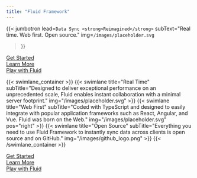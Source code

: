 ```yaml
---
title: "Fluid Framework"
---
```


{{< jumbotron
  lead=`Data Sync <strong>Reimagined</strong>`
  subText="Real time. Web first. Open source."
  img=`/images/placeholder.svg`
>}}


<div class="ctas">
    <div class="container">
        <div class="row">
            <div class="col-sm-4 col-xs-12"><a class="cta" id="cta-get-started-link" href="/docs/get-started/dev-env/"><div class="cta-icon get-started"></div>Get Started</a></div>
            <div class="col-sm-4 col-xs-12"><a class="cta" id="cta-learn-link" href="/docs/"><div class="cta-icon learn"></div>Learn More</a></div>
            <div class="col-sm-4 col-xs-12"><a class="cta" id="cta-play-link" href="/play"><div class="cta-icon play"></div>Play with Fluid</a></div>
        </div>
    </div>
</div>

{{< swimlane_container >}}
    {{< swimlane title="Real Time"
    subTitle="Designed to deliver exceptional performance on an unprecedented scale, Fluid enables instant collaboration with a minimal server footprint."
    img="/images/placeholder.svg" >}}
    {{< swimlane title="Web First"
    subTitle="Coded with TypeScript and designed to easily integrate with popular application frameworks such as React, Angular, and Vue. Fluid was born on the Web."
    img="/images/placeholder.svg"
    pos="right" >}}
    {{< swimlane title="Open Source"
    subTitle="Everything you need to use Fluid Framework to instantly sync data across clients is open source and on GitHub."
    img="/images/github_logo.png" >}}
{{< /swimlane_container >}}

<div class="ctas">
    <div class="container">
        <div class="row">
            <div class="col-sm-4 col-xs-12"><a class="cta" id="cta-get-started-link" href="/get-started"><div class="cta-icon get-started"></div>Get Started</a></div>
            <div class="col-sm-4 col-xs-12"><a class="cta" id="cta-learn-link" href="/learn-more"><div class="cta-icon learn"></div>Learn More</a></div>
            <div class="col-sm-4 col-xs-12"><a class="cta" id="cta-play-link" href="/play"><div class="cta-icon play"></div>Play with Fluid</a></div>
        </div>
    </div>
</div>
